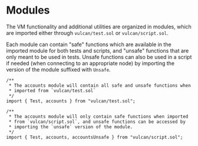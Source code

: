 # Modules

The VM functionality and additional utilities are organized in modules, which are imported either through `vulcan/test.sol` or `vulcan/script.sol`.

Each module can contain "safe" functions which are available in the imported module for both tests and scripts, and "unsafe" functions that are only meant to be used in tests. Unsafe functions can also be used in a script if needed (when connecting to an appropriate node) by importing the version of the module suffixed with `Unsafe`.

```solidity
/**
 * The accounts module will contain all safe and unsafe functions when
 * imported from `vulcan/test.sol`
 */
import { Test, accounts } from "vulcan/test.sol";

/**
 * The accounts module will only contain safe functions when imported
 * from `vulcan/script.sol`, and unsafe functions can be accessed by
 * importing the `unsafe` version of the module.
 */ 
import { Test, accounts, accountsUnsafe } from "vulcan/script.sol";
```